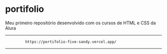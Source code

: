 # portifolio
Meu primeiro repositório desenvolvido com os cursos de HTML e CSS da Alura

_________________________________________________________________________

             https://portifolio-five-sandy.vercel.app/
_________________________________________________________________________
